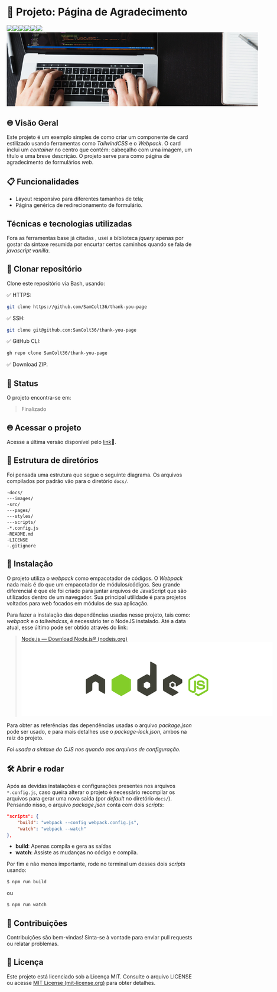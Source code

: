 # 🚀 Projeto: Página de Agradecimento
![](https://img.shields.io/badge/JavaScript-F7DF1E?style=for-the-badge&logo=javascript&logoColor=black)![](https://img.shields.io/badge/HTML5-E34F26?style=for-the-badge&logo=html5&logoColor=white)![](https://img.shields.io/badge/CSS3-1572B6?style=for-the-badge&logo=css3&logoColor=white)![](https://img.shields.io/badge/Tailwind_CSS-38B2AC?style=for-the-badge&logo=tailwind-css&logoColor=white)![](https://img.shields.io/badge/Visual_Studio-5C2D91?style=for-the-badge&logo=visual%20studio&logoColor=white)![](https://img.shields.io/badge/jQuery-0769AD?style=for-the-badge&logo=jquery&logoColor=white)
<img title="Node" alt="Banner NodeJs" src="./docs/images/banner.png"
style="max-width: 680px">   

## 🌐 Visão Geral

Este projeto é um exemplo simples de como criar um componente de card estilizado usando ferramentas como *TailwindCSS* e o *Webpack*. O card inclui um *container* no centro que contém: cabeçalho com uma imagem, um título e uma breve descrição. O projeto serve para como página de agradecimento de formulários *web*.

## 📋 Funcionalidades

- Layout responsivo para diferentes tamanhos de tela;
- Página genérica de redirecionamento de formulário.

##  Técnicas e tecnologias utilizadas
Fora as ferramentas base já citadas , usei a biblioteca *jquery* apenas por gostar da sintaxe resumida por encurtar certos caminhos quando se fala de *javascript vanilla*. 

## 📁 Clonar repositório

Clone este repositório via Bash, usando:

✅ HTTPS:

```bash
git clone https://github.com/SamColt36/thank-you-page
```

✅ SSH:

```bash
git clone git@github.com:SamColt36/thank-you-page
```

✅ GitHub CLI:

```bash
gh repo clone SamColt36/thank-you-page
```

✅ Download ZIP.

## 📶 Status

O projeto encontra-se em:

> Finalizado

## 🌐 Acessar o projeto

Acesse a última versão disponível pelo [link](https://samcolt36.github.io/thank-you-page/)🔗.

## 📂 Estrutura de diretórios

Foi pensada uma estrutura que segue o seguinte diagrama. Os arquivos compilados por padrão vão para o diretório `docs/`.

    -docs/
    ---images/
    -src/
    ---pages/
    ---styles/
    ---scripts/
    -*.config.js
    -README.md
    -LICENSE
    -.gitignore

## 🔧 Instalação

O projeto utiliza o _webpack_ como empacotador de códigos. O _Webpack_ nada mais é do que um empacotador de módulos/códigos. Seu grande diferencial é que ele foi criado para juntar arquivos de JavaScript que são utilizados dentro de um navegador. Sua principal utilidade é para projetos voltados para web focados em módulos de sua aplicação.

Para fazer a instalação das dependências usadas nesse projeto, tais como: _webpack_ e o _tailwindcss_, é necessário ter o NodeJS instalado. Até a data atual, esse último pode ser obtido através do link:


> [Node.js — Download Node.js® (nodejs.org)](https://nodejs.org/en/download)
<img title="a Node" alt="Banner NodeJs" src="./docs/images/node-banner.png"
style="max-width: 680px">

Para obter as referências das dependências usadas o arquivo _package.json_ pode ser usado, e para mais detalhes use o _package-lock.json_, ambos na raiz do projeto.

_Foi usada a sintaxe do CJS nos quando aos arquivos de configuração._

## 🛠️ Abrir e rodar

Após as devidas instalações e configurações presentes nos arquivos `*.config.js`, caso queira alterar o projeto é necessário recompilar os arquivos para gerar uma nova saída (por _default_ no diretório `docs/`). Pensando nisso, o arquivo _package.json_ conta com dois _scripts_:

```json
"scripts": {
	"build": "webpack --config webpack.config.js",
	"watch": "webpack --watch"
},
```

- **build**: Apenas compila e gera as saídas
- **watch**: Assiste as mudanças no código e compila.

Por fim e não menos importante, rode no terminal um desses dois _scripts_ usando:

```bash
$ npm run build
```
ou

```bash
$ npm run watch
```

## 👥 Contribuições

Contribuições são bem-vindas! Sinta-se à vontade para enviar pull requests ou relatar problemas.

## 📄 Licença

Este projeto está licenciado sob a Licença MIT. Consulte o arquivo LICENSE ou acesse [MIT License (mit-license.org)](https://mit-license.org/) para obter detalhes.
